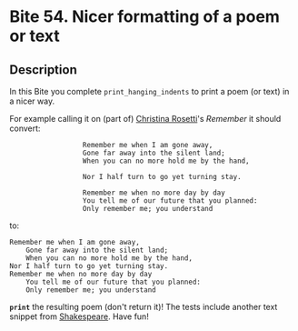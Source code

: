 # Bite 54. Nicer formatting of a poem or text

## Description

In this Bite you complete `print_hanging_indents` to print a poem (or text) in a nicer way.

For example calling it on (part of) [Christina Rosetti](https://en.wikipedia.org/wiki/Christina_Rossetti)'s _Remember_ it should convert:

                      Remember me when I am gone away,
                      Gone far away into the silent land;
                      When you can no more hold me by the hand,

                      Nor I half turn to go yet turning stay.

                      Remember me when no more day by day
                      You tell me of our future that you planned:
                      Only remember me; you understand
to:

```code
Remember me when I am gone away,
    Gone far away into the silent land;
    When you can no more hold me by the hand,
Nor I half turn to go yet turning stay.
Remember me when no more day by day
    You tell me of our future that you planned:
    Only remember me; you understand
```

**`print`** the resulting poem (don't return it)! The tests include another text snippet from [Shakespeare](https://en.wikipedia.org/wiki/William_Shakespeare). Have fun!
